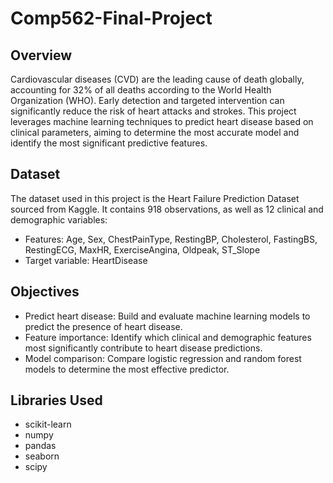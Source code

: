 # Comp562-Final-Project

## Overview
Cardiovascular diseases (CVD) are the leading cause of death globally, accounting for 32% of all deaths according to the World Health Organization (WHO). Early detection and targeted intervention can significantly reduce the risk of heart attacks and strokes. This project leverages machine learning techniques to predict heart disease based on clinical parameters, aiming to determine the most accurate model and identify the most significant predictive features.

## Dataset
The dataset used in this project is the Heart Failure Prediction Dataset sourced from Kaggle. It contains 918 observations, as well as 12 clinical and demographic variables:
* Features: Age, Sex, ChestPainType, RestingBP, Cholesterol, FastingBS, RestingECG, MaxHR, ExerciseAngina, Oldpeak, ST_Slope
* Target variable: HeartDisease
  
## Objectives
* Predict heart disease: Build and evaluate machine learning models to predict the presence of heart disease.
* Feature importance: Identify which clinical and demographic features most significantly contribute to heart disease predictions.
* Model comparison: Compare logistic regression and random forest models to determine the most effective predictor.

## Libraries Used
* scikit-learn
* numpy
* pandas
* seaborn
* scipy
